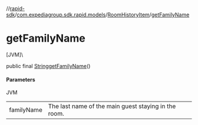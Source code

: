 //[rapid-sdk](../../../index.md)/[com.expediagroup.sdk.rapid.models](../index.md)/[RoomHistoryItem](index.md)/[getFamilyName](get-family-name.md)

# getFamilyName

[JVM]\

public final [String](https://docs.oracle.com/javase/8/docs/api/java/lang/String.html)[getFamilyName](get-family-name.md)()

#### Parameters

JVM

| | |
|---|---|
| familyName | The last name of the main guest staying in the room. |
